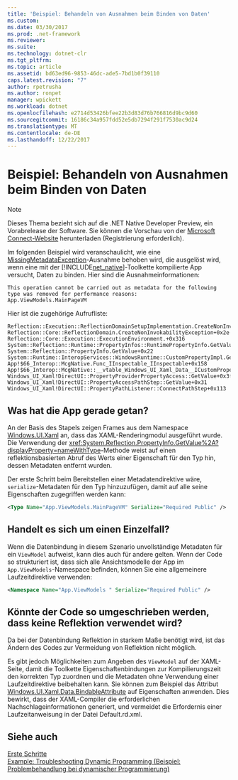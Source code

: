 ```yaml
---
title: 'Beispiel: Behandeln von Ausnahmen beim Binden von Daten'
ms.custom: 
ms.date: 03/30/2017
ms.prod: .net-framework
ms.reviewer: 
ms.suite: 
ms.technology: dotnet-clr
ms.tgt_pltfrm: 
ms.topic: article
ms.assetid: bd63ed96-9853-46dc-ade5-7bd1b0f39110
caps.latest.revision: "7"
author: rpetrusha
ms.author: ronpet
manager: wpickett
ms.workload: dotnet
ms.openlocfilehash: e2714d53426bfee22b3d83d76b766816d9bc9d60
ms.sourcegitcommit: 16186c34a957fdd52e5db7294f291f7530ac9d24
ms.translationtype: MT
ms.contentlocale: de-DE
ms.lasthandoff: 12/22/2017
---
```

# <a name="example-handling-exceptions-when-binding-data"></a>Beispiel: Behandeln von Ausnahmen beim Binden von Daten
> [!NOTE]
>  Dieses Thema bezieht sich auf die .NET Native Developer Preview, ein Vorabrelease der Software. Sie können die Vorschau von der [Microsoft Connect-Website](http://go.microsoft.com/fwlink/?LinkId=394611) herunterladen (Registrierung erforderlich).  
  
 Im folgenden Beispiel wird veranschaulicht, wie eine [MissingMetadataException](../../../docs/framework/net-native/missingmetadataexception-class-net-native.md)-Ausnahme behoben wird, die ausgelöst wird, wenn eine mit der [!INCLUDE[net_native](../../../includes/net-native-md.md)]-Toolkette kompilierte App versucht, Daten zu binden. Hier sind die Ausnahmeinformationen:  
  
```  
This operation cannot be carried out as metadata for the following type was removed for performance reasons:   
App.ViewModels.MainPageVM  
```  
  
 Hier ist die zugehörige Aufrufliste:  
  
```  
Reflection::Execution::ReflectionDomainSetupImplementation.CreateNonInvokabilityException+0x238  
Reflection::Core::ReflectionDomain.CreateNonInvokabilityException+0x2e  
Reflection::Core::Execution::ExecutionEnvironment.+0x316  
System::Reflection::Runtime::PropertyInfos::RuntimePropertyInfo.GetValue+0x1cb  
System::Reflection::PropertyInfo.GetValue+0x22  
System::Runtime::InteropServices::WindowsRuntime::CustomPropertyImpl.GetValue+0x42  
App!$66_Interop::McgNative.Func_IInspectable_IInspectable+0x158  
App!$66_Interop::McgNative::__vtable_Windows_UI_Xaml_Data__ICustomProperty.GetValue__STUB+0x46  
Windows_UI_Xaml!DirectUI::PropertyProviderPropertyAccess::GetValue+0x3f   
Windows_UI_Xaml!DirectUI::PropertyAccessPathStep::GetValue+0x31   
Windows_UI_Xaml!DirectUI::PropertyPathListener::ConnectPathStep+0x113  
```  
  
## <a name="what-was-the-app-doing"></a>Was hat die App gerade getan?  
 An der Basis des Stapels zeigen Frames aus dem Namespace [Windows.UI.Xaml](http://msdn.microsoft.com/library/windows/apps/windows.ui.xaml.aspx) an, dass das XAML-Renderingmodul ausgeführt wurde.   Die Verwendung der <xref:System.Reflection.PropertyInfo.GetValue%2A?displayProperty=nameWithType>-Methode weist auf einen reflektionsbasierten Abruf des Werts einer Eigenschaft für den Typ hin, dessen Metadaten entfernt wurden.  
  
 Der erste Schritt beim Bereitstellen einer Metadatendirektive wäre, `serialize`-Metadaten für den Typ hinzuzufügen, damit auf alle seine Eigenschaften zugegriffen werden kann:  
  
```xml  
<Type Name="App.ViewModels.MainPageVM" Serialize="Required Public" />  
```  
  
## <a name="is-this-an-isolated-case"></a>Handelt es sich um einen Einzelfall?  
 Wenn die Datenbindung in diesem Szenario unvollständige Metadaten für ein `ViewModel` aufweist, kann dies auch für andere gelten.  Wenn der Code so strukturiert ist, dass sich alle Ansichtsmodelle der App im `App.ViewModels`-Namespace befinden, können Sie eine allgemeinere Laufzeitdirektive verwenden:  
  
```xml  
<Namespace Name="App.ViewModels " Serialize="Required Public" />  
```  
  
## <a name="could-the-code-be-rewritten-to-not-use-reflection"></a>Könnte der Code so umgeschrieben werden, dass keine Reflektion verwendet wird?  
 Da bei der Datenbindung Reflektion in starkem Maße benötigt wird, ist das Ändern des Codes zur Vermeidung von Reflektion nicht möglich.  
  
 Es gibt jedoch Möglichkeiten zum Angeben des `ViewModel` auf der XAML-Seite, damit die Toolkette Eigenschaftenbindungen zur Kompilierungszeit den korrekten Typ zuordnen und die Metadaten ohne Verwendung einer Laufzeitdirektive beibehalten kann.  Sie können zum Beispiel das Attribut [Windows.UI.Xaml.Data.BindableAttribute](http://msdn.microsoft.com/library/windows/apps/windows.ui.xaml.data.bindableattribute.aspx) auf Eigenschaften anwenden. Dies bewirkt, dass der XAML-Compiler die erforderlichen Nachschlageinformationen generiert, und vermeidet die Erfordernis einer Laufzeitanweisung in der Datei Default.rd.xml.  
  
## <a name="see-also"></a>Siehe auch  
 [Erste Schritte](../../../docs/framework/net-native/getting-started-with-net-native.md)  
 [Example: Troubleshooting Dynamic Programming (Beispiel: Problembehandlung bei dynamischer Programmierung)](../../../docs/framework/net-native/example-troubleshooting-dynamic-programming.md)
